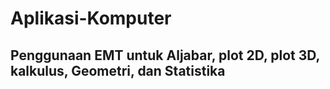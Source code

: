 # Aplikasi-Komputer
## Penggunaan EMT untuk Aljabar, plot 2D, plot 3D, kalkulus, Geometri, dan Statistika
